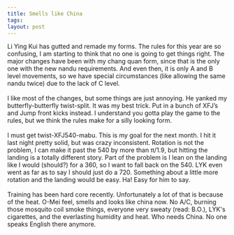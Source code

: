 ```yaml
---
title: Smells like China
tags: 
layout: post
---
```

Li Ying Kui has gutted and remade my forms.  The rules for this year are so confusing, I am starting to think that no one is going to get things right.  The major changes have been with my chang quan form, since that is the only one with the new nandu requirements.  And even then, it is only A and B level movements, so we have special circumstances (like allowing the same nandu twice) due to the lack of C level. <br /><br />I like most of the changes, but some things are just annoying.  He yanked my butterfly-butterfly twist-split.  It was my best trick.  Put in a bunch of XFJ’s and Jump front kicks instead.  I understand you gotta play the game to the rules, but we think the rules make for a silly looking form.  <br /><br />I must get twist-XFJ540-mabu.  This is my goal for the next month.  I hit it last night pretty solid, but was crazy inconsistent.  Rotation is not the problem, I can make it past the 540 by more than π/1.9, but hitting the landing is a totally different story.  Part of the problem is I lean on the landing like I would (should?) for a 360, so I want to fall back on the 540.  LYK even went as far as to say I should just do a 720.  Something about a little more rotation and the landing would be easy.  Ha!  Easy for him to say.<br /><br />Training has been hard core recently. Unfortunately a lot of that is because of the heat.  O-Mei feel, smells and looks like china now.  No A/C, burning those mosquito coil smoke things, everyone very sweaty (read: B.O.), LYK's cigarettes, and the everlasting humidity and heat.   Who needs China.  No one speaks English there anymore.
